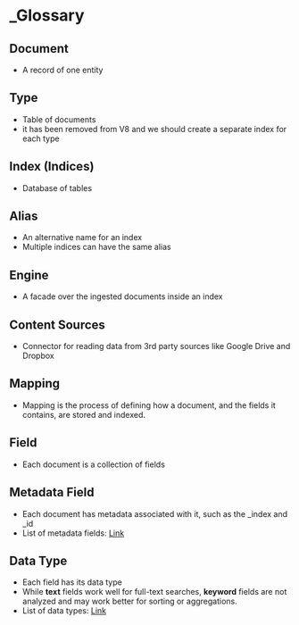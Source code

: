 # _Glossary

## Document

- A record of one entity

## Type

- Table of documents
- it has been removed from V8 and we should create a separate index for each type

## Index (Indices)

- Database of tables

## Alias

- An alternative name for an index
- Multiple indices can have the same alias

## Engine

- A facade over the ingested documents inside an index

## Content Sources

- Connector for reading data from 3rd party sources like Google Drive and Dropbox

## Mapping

- Mapping is the process of defining how a document, and the fields it contains, are stored and indexed.

## Field

- Each document is a collection of fields

## Metadata Field

- Each document has metadata associated with it, such as the \_index and \_id
- List of metadata fields: [Link](https://www.elastic.co/guide/en/elasticsearch/reference/current/mapping-fields.html)

## Data Type

- Each field has its data type
- While **text** fields work well for full-text searches, **keyword** fields are not analyzed and may work better for sorting or aggregations.
- List of data types: [Link](https://www.elastic.co/guide/en/elasticsearch/reference/current/mapping-types.html)
